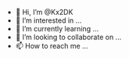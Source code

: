 - 👋 Hi, I’m @Kx2DK
- 👀 I’m interested in ...
- 🌱 I’m currently learning ...
- 💞️ I’m looking to collaborate on ...
- 📫 How to reach me ...

<!---
Kx2DK/Kx2DK is a ✨ special ✨ repository because its `README.md` (this file) appears on your GitHub profile.
You can click the Preview link to take a look at your changes.
--->
